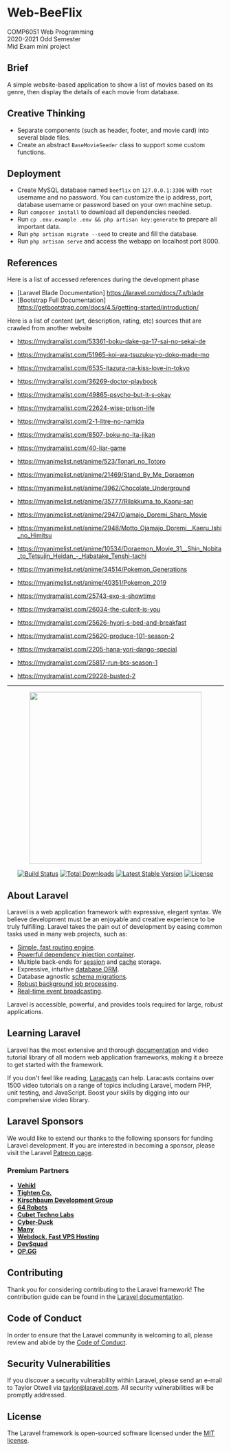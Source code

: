 # Web-BeeFlix

COMP6051 Web Programming<br/>
2020-2021 Odd Semester<br/>
Mid Exam mini project


## Brief

A simple website-based application to show a list of movies based on its genre, then display the details of each movie from database.


## Creative Thinking

  * Separate components (such as header, footer, and movie card) into several blade files.
  * Create an abstract `BaseMovieSeeder` class to support some custom functions.

  
## Deployment

  * Create MySQL database named `beeflix` on `127.0.0.1:3306` with `root` username and no password. You can customize the ip address, port, database username or password based on your own machine setup.
  * Run `composer install` to download all dependencies needed.
  * Run `cp .env.example .env && php artisan key:generate` to prepare all important data.
  * Run `php artisan migrate --seed` to create and fill the database.
  * Run `php artisan serve` and access the webapp on localhost port 8000.


## References

Here is a list of accessed references during the development phase

  * [Laravel Blade Documentation] https://laravel.com/docs/7.x/blade
  * [Bootstrap Full Documentation] https://getbootstrap.com/docs/4.5/getting-started/introduction/


Here is a list of content (art, description, rating, etc) sources that are crawled from another website

  * https://mydramalist.com/53361-boku-dake-ga-17-sai-no-sekai-de
  * https://mydramalist.com/51965-koi-wa-tsuzuku-yo-doko-made-mo
  * https://mydramalist.com/6535-itazura-na-kiss-love-in-tokyo
  * https://mydramalist.com/36269-doctor-playbook
  * https://mydramalist.com/49865-psycho-but-it-s-okay
  * https://mydramalist.com/22624-wise-prison-life
  * https://mydramalist.com/2-1-litre-no-namida
  * https://mydramalist.com/8507-boku-no-ita-jikan
  * https://mydramalist.com/40-liar-game

  * https://myanimelist.net/anime/523/Tonari_no_Totoro
  * https://myanimelist.net/anime/21469/Stand_By_Me_Doraemon
  * https://myanimelist.net/anime/3962/Chocolate_Underground
  * https://myanimelist.net/anime/35777/Rilakkuma_to_Kaoru-san
  * https://myanimelist.net/anime/2947/Ojamajo_Doremi_Sharp_Movie
  * https://myanimelist.net/anime/2948/Motto_Ojamajo_Doremi__Kaeru_Ishi_no_Himitsu
  * https://myanimelist.net/anime/10534/Doraemon_Movie_31__Shin_Nobita_to_Tetsujin_Heidan_-_Habatake_Tenshi-tachi
  * https://myanimelist.net/anime/34514/Pokemon_Generations
  * https://myanimelist.net/anime/40351/Pokemon_2019

  * https://mydramalist.com/25743-exo-s-showtime
  * https://mydramalist.com/26034-the-culprit-is-you
  * https://mydramalist.com/25626-hyori-s-bed-and-breakfast
  * https://mydramalist.com/25620-produce-101-season-2
  * https://mydramalist.com/2205-hana-yori-dango-special
  * https://mydramalist.com/25817-run-bts-season-1
  * https://mydramalist.com/29228-busted-2

<hr/>

<p align="center"><a href="https://laravel.com" target="_blank"><img src="https://raw.githubusercontent.com/laravel/art/master/logo-lockup/5%20SVG/2%20CMYK/1%20Full%20Color/laravel-logolockup-cmyk-red.svg" width="400"></a></p>

<p align="center">
<a href="https://travis-ci.org/laravel/framework"><img src="https://travis-ci.org/laravel/framework.svg" alt="Build Status"></a>
<a href="https://packagist.org/packages/laravel/framework"><img src="https://poser.pugx.org/laravel/framework/d/total.svg" alt="Total Downloads"></a>
<a href="https://packagist.org/packages/laravel/framework"><img src="https://poser.pugx.org/laravel/framework/v/stable.svg" alt="Latest Stable Version"></a>
<a href="https://packagist.org/packages/laravel/framework"><img src="https://poser.pugx.org/laravel/framework/license.svg" alt="License"></a>
</p>

## About Laravel

Laravel is a web application framework with expressive, elegant syntax. We believe development must be an enjoyable and creative experience to be truly fulfilling. Laravel takes the pain out of development by easing common tasks used in many web projects, such as:

- [Simple, fast routing engine](https://laravel.com/docs/routing).
- [Powerful dependency injection container](https://laravel.com/docs/container).
- Multiple back-ends for [session](https://laravel.com/docs/session) and [cache](https://laravel.com/docs/cache) storage.
- Expressive, intuitive [database ORM](https://laravel.com/docs/eloquent).
- Database agnostic [schema migrations](https://laravel.com/docs/migrations).
- [Robust background job processing](https://laravel.com/docs/queues).
- [Real-time event broadcasting](https://laravel.com/docs/broadcasting).

Laravel is accessible, powerful, and provides tools required for large, robust applications.

## Learning Laravel

Laravel has the most extensive and thorough [documentation](https://laravel.com/docs) and video tutorial library of all modern web application frameworks, making it a breeze to get started with the framework.

If you don't feel like reading, [Laracasts](https://laracasts.com) can help. Laracasts contains over 1500 video tutorials on a range of topics including Laravel, modern PHP, unit testing, and JavaScript. Boost your skills by digging into our comprehensive video library.

## Laravel Sponsors

We would like to extend our thanks to the following sponsors for funding Laravel development. If you are interested in becoming a sponsor, please visit the Laravel [Patreon page](https://patreon.com/taylorotwell).

### Premium Partners

- **[Vehikl](https://vehikl.com/)**
- **[Tighten Co.](https://tighten.co)**
- **[Kirschbaum Development Group](https://kirschbaumdevelopment.com)**
- **[64 Robots](https://64robots.com)**
- **[Cubet Techno Labs](https://cubettech.com)**
- **[Cyber-Duck](https://cyber-duck.co.uk)**
- **[Many](https://www.many.co.uk)**
- **[Webdock, Fast VPS Hosting](https://www.webdock.io/en)**
- **[DevSquad](https://devsquad.com)**
- **[OP.GG](https://op.gg)**

## Contributing

Thank you for considering contributing to the Laravel framework! The contribution guide can be found in the [Laravel documentation](https://laravel.com/docs/contributions).

## Code of Conduct

In order to ensure that the Laravel community is welcoming to all, please review and abide by the [Code of Conduct](https://laravel.com/docs/contributions#code-of-conduct).

## Security Vulnerabilities

If you discover a security vulnerability within Laravel, please send an e-mail to Taylor Otwell via [taylor@laravel.com](mailto:taylor@laravel.com). All security vulnerabilities will be promptly addressed.

## License

The Laravel framework is open-sourced software licensed under the [MIT license](https://opensource.org/licenses/MIT).
